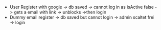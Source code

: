 - User Register with google -> db saved -> cannot log in as isActive false -> gets a email with link -> unblocks ->then login
- Dummy email register -> db saved but cannot login -> admin scaltet frei -> login